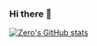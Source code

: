 ### Hi there 👋

[![Zero's GitHub stats](https://github-readme-stats.vercel.app/api?username=notnotzero)](https://github.com/anuraghazra/github-readme-stats)

<!--
**notnotzero/notnotzero** is a ✨ _special_ ✨ repository because its `README.md` (this file) appears on your GitHub profile.

Here are some ideas to get you started:

- 🔭 I’m currently working on ...
- 🌱 I’m currently learning ...
- 👯 I’m looking to collaborate on ...
- 🤔 I’m looking for help with ...
- 💬 Ask me about ...
- 📫 How to reach me: ...
- 😄 Pronouns: ...
- ⚡ Fun fact: ...
-->
